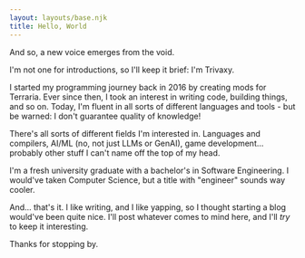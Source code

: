```yaml
---
layout: layouts/base.njk
title: Hello, World
---
```


And so, a new voice emerges from the void.

I'm not one for introductions, so I'll keep it brief: I'm Trivaxy.

I started my programming journey back in 2016 by creating mods for Terraria. Ever since then, I took an interest in writing code, building things, and so on. Today, I'm fluent in all sorts of different languages and tools - but be warned: I don't guarantee quality of knowledge!

There's all sorts of different fields I'm interested in. Languages and compilers, AI/ML (no, not just LLMs or GenAI), game development... probably other stuff I can't name off the top of my head.

I'm a fresh university graduate with a bachelor's in Software Engineering. I would've taken Computer Science, but a title with "engineer" sounds way cooler.

And... that's it. I like writing, and I like yapping, so I thought starting a blog would've been quite nice. I'll post whatever comes to mind here, and I'll *try* to keep it interesting.

Thanks for stopping by.